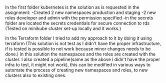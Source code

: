 In the first folder kubernetes is the solution as is requested in the assignment:
    -Created 2 new namespaces production and staging
    -2 new roles developer and admin with the permission specified
    -in the secrets folder are located the secrets credentials for secure connection to rds
(Tested on minikube cluster set-up locally and it works.)

In the Terraform folder I tried to add my approach to it by doing it using terraform (This solution is not test as I didn't have the proper infrastructure, if is tested is possible to not work because minor changes needs to be done.)
In this solution the namespaces and the roles are created with the cluster.
I also created a pipeline(same as the above i didn't have the proper infra to test, it might not work), this can be modified in various ways to automate the process of creating new namespaces and roles, to new clusters also to existing ones.